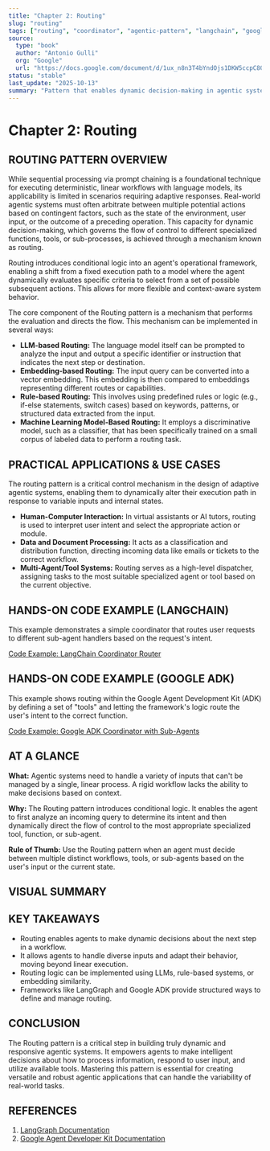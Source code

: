 ```yaml
---
title: "Chapter 2: Routing"
slug: "routing"
tags: ["routing", "coordinator", "agentic-pattern", "langchain", "google-adk"]
source:
  type: "book"
  author: "Antonio Gulli"
  org: "Google"
  url: "https://docs.google.com/document/d/1ux_n8n3T4bYndOjs1DKW5ccpC802KISdy2IWnlvYbas/edit?tab=t.0"
status: "stable"
last_update: "2025-10-13"
summary: "Pattern that enables dynamic decision-making in agentic systems by routing requests to specialized agents or tools based on context and intent analysis."
---
```


# Chapter 2: Routing

## ROUTING PATTERN OVERVIEW

While sequential processing via prompt chaining is a foundational technique for executing deterministic, linear workflows with language models, its applicability is limited in scenarios requiring adaptive responses. Real-world agentic systems must often arbitrate between multiple potential actions based on contingent factors, such as the state of the environment, user input, or the outcome of a preceding operation. This capacity for dynamic decision-making, which governs the flow of control to different specialized functions, tools, or sub-processes, is achieved through a mechanism known as routing.

Routing introduces conditional logic into an agent's operational framework, enabling a shift from a fixed execution path to a model where the agent dynamically evaluates specific criteria to select from a set of possible subsequent actions. This allows for more flexible and context-aware system behavior.

The core component of the Routing pattern is a mechanism that performs the evaluation and directs the flow. This mechanism can be implemented in several ways:

*   **LLM-based Routing:** The language model itself can be prompted to analyze the input and output a specific identifier or instruction that indicates the next step or destination.
*   **Embedding-based Routing:** The input query can be converted into a vector embedding. This embedding is then compared to embeddings representing different routes or capabilities.
*   **Rule-based Routing:** This involves using predefined rules or logic (e.g., if-else statements, switch cases) based on keywords, patterns, or structured data extracted from the input.
*   **Machine Learning Model-Based Routing:** It employs a discriminative model, such as a classifier, that has been specifically trained on a small corpus of labeled data to perform a routing task.

## PRACTICAL APPLICATIONS & USE CASES

The routing pattern is a critical control mechanism in the design of adaptive agentic systems, enabling them to dynamically alter their execution path in response to variable inputs and internal states.

- **Human-Computer Interaction:** In virtual assistants or AI tutors, routing is used to interpret user intent and select the appropriate action or module.
- **Data and Document Processing:** It acts as a classification and distribution function, directing incoming data like emails or tickets to the correct workflow.
- **Multi-Agent/Tool Systems:** Routing serves as a high-level dispatcher, assigning tasks to the most suitable specialized agent or tool based on the current objective.

## HANDS-ON CODE EXAMPLE (LANGCHAIN)

This example demonstrates a simple coordinator that routes user requests to different sub-agent handlers based on the request's intent.

[Code Example: LangChain Coordinator Router](../snippets/routing-langchain-coordinator-router.md)

## HANDS-ON CODE EXAMPLE (GOOGLE ADK)

This example shows routing within the Google Agent Development Kit (ADK) by defining a set of "tools" and letting the framework's logic route the user's intent to the correct function.

[Code Example: Google ADK Coordinator with Sub-Agents](../snippets/routing-google-adk-coordinator-subagents.md)

## AT A GLANCE

**What:** Agentic systems need to handle a variety of inputs that can't be managed by a single, linear process. A rigid workflow lacks the ability to make decisions based on context.

**Why:** The Routing pattern introduces conditional logic. It enables the agent to first analyze an incoming query to determine its intent and then dynamically direct the flow of control to the most appropriate specialized tool, function, or sub-agent.

**Rule of Thumb:** Use the Routing pattern when an agent must decide between multiple distinct workflows, tools, or sub-agents based on the user's input or the current state.

## VISUAL SUMMARY


## KEY TAKEAWAYS

*   Routing enables agents to make dynamic decisions about the next step in a workflow.
*   It allows agents to handle diverse inputs and adapt their behavior, moving beyond linear execution.
*   Routing logic can be implemented using LLMs, rule-based systems, or embedding similarity.
*   Frameworks like LangGraph and Google ADK provide structured ways to define and manage routing.

## CONCLUSION

The Routing pattern is a critical step in building truly dynamic and responsive agentic systems. It empowers agents to make intelligent decisions about how to process information, respond to user input, and utilize available tools. Mastering this pattern is essential for creating versatile and robust agentic applications that can handle the variability of real-world tasks.

## REFERENCES

1.  [LangGraph Documentation](https://www.langchain.com/)
2.  [Google Agent Developer Kit Documentation](https://google.github.io/adk-docs/)
